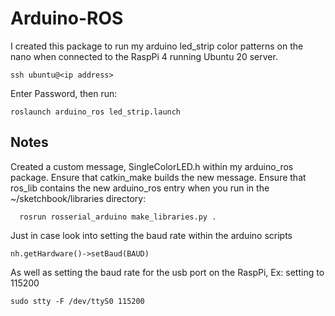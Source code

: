 # Arduino-ROS

I created this package to run my arduino led_strip color patterns on the nano when connected to the RaspPi 4 running Ubuntu 20 server. 

```
ssh ubuntu@<ip address>
```
Enter Password, then run: 
```
roslaunch arduino_ros led_strip.launch
```

## Notes

Created a custom message, SingleColorLED.h within my arduino_ros package. Ensure that catkin_make builds the new message. Ensure that ros_lib contains the new arduino_ros entry when you run in the ~/sketchbook/libraries directory:

```
  rosrun rosserial_arduino make_libraries.py .
```
Just in case look into setting the baud rate within the arduino scripts
```
nh.getHardware()->setBaud(BAUD)
```
As well as setting the baud rate for the usb port on the RaspPi, Ex: setting to 115200
```
sudo stty -F /dev/ttyS0 115200
```
